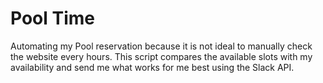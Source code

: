 # Pool Time

Automating my Pool reservation because it is not ideal to manually check the website every hours.
This script compares the available slots with my availability and send me what works for me best using the Slack API.